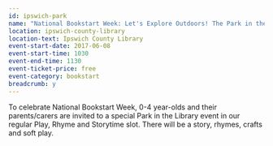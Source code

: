 ```yaml
---
id: ipswich-park
name: "National Bookstart Week: Let's Explore Outdoors! The Park in the Library event for 0-4 year-olds"
location: ipswich-county-library
location-text: Ipswich County Library
event-start-date: 2017-06-08
event-start-time: 1030
event-end-time: 1130
event-ticket-price: free
event-category: bookstart
breadcrumb: y
---
```


To celebrate National Bookstart Week, 0-4 year-olds and their parents/carers are invited to a special Park in the Library event in our regular Play, Rhyme and Storytime slot. There will be a story, rhymes, crafts and soft play.
